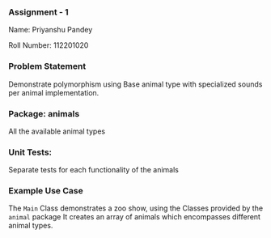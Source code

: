 ### Assignment - 1

Name: Priyanshu Pandey

Roll Number: 112201020

### Problem Statement
Demonstrate polymorphism using Base animal type with specialized sounds per animal implementation.

### Package: animals
All the available animal types

### Unit Tests: 
Separate tests for each functionality of the animals

### Example Use Case
The `Main` Class demonstrates a zoo show, using the Classes provided by the `animal` package
It creates an array of animals which encompasses different animal types.
